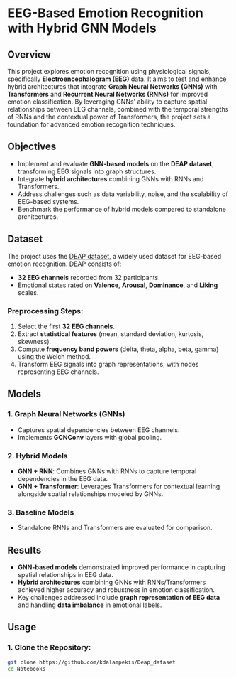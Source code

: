 # EEG-Based Emotion Recognition with Hybrid GNN Models

## Overview

This project explores emotion recognition using physiological signals, specifically **Electroencephalogram (EEG)** data. It aims to test and enhance hybrid architectures that integrate **Graph Neural Networks (GNNs)** with **Transformers** and **Recurrent Neural Networks (RNNs)** for improved emotion classification. By leveraging GNNs' ability to capture spatial relationships between EEG channels, combined with the temporal strengths of RNNs and the contextual power of Transformers, the project sets a foundation for advanced emotion recognition techniques.

## Objectives

- Implement and evaluate **GNN-based models** on the **DEAP dataset**, transforming EEG signals into graph structures.
- Integrate **hybrid architectures** combining GNNs with RNNs and Transformers.
- Address challenges such as data variability, noise, and the scalability of EEG-based systems.
- Benchmark the performance of hybrid models compared to standalone architectures.

## Dataset

The project uses the [DEAP dataset](https://www.eecs.qmul.ac.uk/mmv/datasets/deap/), a widely used dataset for EEG-based emotion recognition. DEAP consists of:
- **32 EEG channels** recorded from 32 participants.
- Emotional states rated on **Valence**, **Arousal**, **Dominance**, and **Liking** scales.

### Preprocessing Steps:
1. Select the first **32 EEG channels**.
2. Extract **statistical features** (mean, standard deviation, kurtosis, skewness).
3. Compute **frequency band powers** (delta, theta, alpha, beta, gamma) using the Welch method.
4. Transform EEG signals into graph representations, with nodes representing EEG channels.

## Models

### 1. **Graph Neural Networks (GNNs)**  
- Captures spatial dependencies between EEG channels.
- Implements **GCNConv** layers with global pooling.

### 2. **Hybrid Models**  
- **GNN + RNN**: Combines GNNs with RNNs to capture temporal dependencies in the EEG data.
- **GNN + Transformer**: Leverages Transformers for contextual learning alongside spatial relationships modeled by GNNs.

### 3. **Baseline Models**  
- Standalone RNNs and Transformers are evaluated for comparison.

## Results

- **GNN-based models** demonstrated improved performance in capturing spatial relationships in EEG data.
- **Hybrid architectures** combining GNNs with RNNs/Transformers achieved higher accuracy and robustness in emotion classification.
- Key challenges addressed include **graph representation of EEG data** and handling **data imbalance** in emotional labels.

## Usage

### 1. Clone the Repository:
```bash
git clone https://github.com/kdalampekis/Deap_dataset
cd Notebooks
